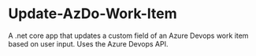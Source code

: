 # Update-AzDo-Work-Item

A .net core app that updates a custom field of an Azure Devops work item based on user input. Uses the Azure Devops API.
